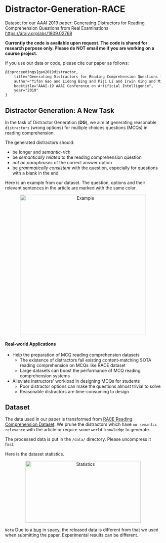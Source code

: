 # Distractor-Generation-RACE
Dataset for our AAAI 2019 paper: Generating Distractors for Reading Comprehension Questions from Real Examinations https://arxiv.org/abs/1809.02768

**Currently the code is available upon request. The code is shared for research perpose only. Please do NOT email me if you are working on a course project.**

If you use our data or code, please cite our paper as follows:
```tex
@inproceedings{gao2019distractor,
	title="Generating Distractors for Reading Comprehension Questions from Real Examinations",
	author="Yifan Gao and Lidong Bing and Piji Li and Irwin King and Michael R. Lyu",
	booktitle="AAAI-19 AAAI Conference on Artificial Intelligence",
	year="2019"
}
```

## Distractor Generation: A New Task
In the task of Distractor Generation (**DG**), we aim at generating reasonable `distractors` (wrong options) for multiple choices questions (MCQs) in reading comprehension.

The generated distractors should:
- be longer and *semantic-rich*
- be *semantically related* to the reading comprehension question
- *not be paraphrases* of the correct answer option
- be *grammatically consistent* with the question, especially for questions with a blank in the end

Here is an example from our dataset. The question, options and their relevant
sentences in the article are marked with the same color.

<p align="center">
  <img src="data/example.PNG" width="408" height="454" title="Example">
</p>

#### Real-world Applications
- Help the preparation of MCQ reading comprehension datasets
    - The existence of distractors fail existing content-matching SOTA reading comprehension on MCQs like RACE dataset
    - Large datasets can boost the performance of MCQ reading comprehension systems
- Alleviate instructors' workload in designing MCQs for students
    - Poor distractor options can make the questions almost trivial to solve
    - Reasonable distractors are time-consuming to design

## Dataset
The data used in our paper is transformed from [RACE Reading Comprehension Dataset](http://aclweb.org/anthology/D17-1082).
We prune the distractors which have `no semantic relevance` with the article or require some `world knowledge` to generate.

The processed data is put in the `/data/` directory. Please uncompress it first.

Here is the dataset statistics.

<p align="center">
  <img src="data/statistics.png" width="373" height="200" title="Statistics">
</p>

`Note` Due to a [bug](https://github.com/explosion/spaCy/issues/1574) in spacy, the released data is different from that we used when submitting the paper. Experimental results can be different.

